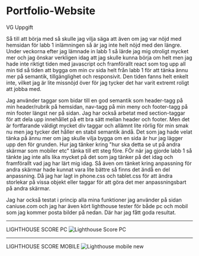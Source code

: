 # Portfolio-Website


VG Uppgift 



Så till att börja med så skulle jag vilja säga att även om jag var nöjd med hemsidan för labb 1 inlämningen så är jag inte helt nöjd med den längre. Under veckorna efter jag lämnade in labb 1 så lärde jag mig otroligt mycket mer och jag önskar verkligen idag att jag skulle kunna börja om helt men jag hade inte riktigt tiden med javascript och framförallt react som tog upp all min tid så tiden att bygga om min cv sida helt från labb 1 för att tänka ännu mer på semantik, tillgänglighet och responsivit. Den tiden fanns helt enkelt inte, vilket jag är lite missnöjd över för jag tycker det har varit extremt roligt att jobba med. 

Jag använder taggar som bidar till en god semantik som header-tagg på min header/rubrik på hemsidan, nav-tagg på min meny och footer-tagg på min footer längst ner på sidan. Jag har också arbetat med section-taggar för att dela upp innehållet på ett bra sätt mellan header och footer. Men det är fortfarande väldigt mycket div taggar och allämnt lite rörlig för min smak nu men jag tycker det håller en stabil semantik ändå. Det som jag hade velat tänka på ännu mer om jag skulle vilja bygga om en sida är hur jag lägger upp den för grunden. Hur jag tänker kring "hur ska detta se ut på andra skärmar som mobiler etc" tänka till ett steg före. FÖr när jag gjorde labb 1 så tänkte jag inte alls lika mycket på det som jag tänker på det idag och framförallt vad jag har lärt mig idag. 
Så även om tänket kring anpassning för andra skärmar hade kunnat vara lite bättre så finns det ändå en del anpassning.
Då jag har lagt in phone.css och tablet.css för att ändra storlekar på vissa objekt eller taggar för att göra det mer
anpassningsbart på andra skärmar. 

Jag har också testat i princip alla mina funktioner jag använder på sidan caniuse.com och jag har även kört lighthouse tester för både pc och mobil som jag kommer posta bilder på nedan. Där har jag fått goda resultat. 

---------------------------------------------------------------------


LIGHTHOUSE SCORE PC
![Lighthouse Score PC](https://user-images.githubusercontent.com/91311313/168736813-5e456510-a25d-4fdc-a1e3-bc4b941462cc.png)


----------------------------------------------------------------------


LIGHTHOUSE SCORE MOBILE
![Lighthouse mobile new](https://user-images.githubusercontent.com/91311313/168736872-c78db9ca-0922-4424-a778-48b037384748.png)
